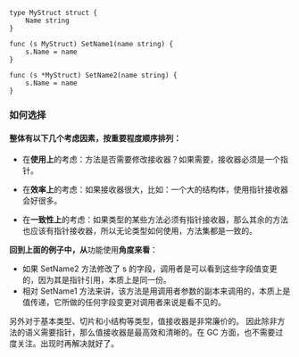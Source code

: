 
```
type MyStruct struct {
    Name string
}

func (s MyStruct) SetName1(name string) {
    s.Name = name
}

func (s *MyStruct) SetName2(name string) {
    s.Name = name
}

```
### 如何选择
#### 整体有以下几个考虑因素，按重要程度顺序排列：


* 在**使用上**的考虑：方法是否需要修改接收器？如果需要，接收器必须是一个指针。


* 在**效率上**的考虑：如果接收器很大，比如：一个大的结构体，使用指针接收器会好很多。


* 在**一致性上**的考虑：如果类型的某些方法必须有指针接收器，那么其余的方法也应该有指针接收器，所以无论类型如何使用，方法集都是一致的。


**回到上面的例子中，从**功能使用**角度来看**：

* 如果 SetName2 方法修改了 s 的字段，调用者是可以看到这些字段值变更的，因为其是指针引用，本质上是同一份。
* 相对 SetName1 方法来讲，该方法是用调用者参数的副本来调用的，本质上是值传递，它所做的任何字段变更对调用者来说是看不见的。

另外对于基本类型、切片和小结构等类型，值接收器是非常廉价的。
因此除非方法的语义需要指针，那么值接收器是最高效和清晰的。在 GC 方面，也不需要过度关注。出现时再解决就好了。
